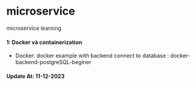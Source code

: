 # microservice

microservice learning

#### 1: Docker và containerization

- Docker:  docker example with backend connect to database : docker-backend-postgreSQL-beginer

#### Update At: 11-12-2023
